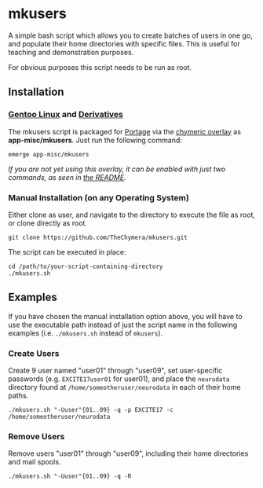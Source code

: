 # mkusers

A simple bash script which allows you to create batches of users in one go, and populate their home directories with specific files.
This is useful for teaching and demonstration purposes.

For obvious purposes this script needs to be run as root.

## Installation

### [Gentoo Linux](http://en.wikipedia.org/wiki/Gentoo_linux) and [Derivatives](http://en.wikipedia.org/wiki/Category:Gentoo_Linux_derivatives)

The mkusers script is packaged for [Portage](http://en.wikipedia.org/wiki/Portage_(software)) via the [chymeric overlay](https://github.com/TheChymera/chymeric) as **app-misc/mkusers**.
Just run the following command:

```
emerge app-misc/mkusers
```

*If you are not yet using this overlay, it can be enabled with just two commands, as seen in [the README](https://github.com/TheChymera/chymeric).*

### Manual Installation (on any Operating System)

Either clone as user, and navigate to the directory to execute the file as root, or clone directly as root.

```
git clone https://github.com/TheChymera/mkusers.git
```

The script can be executed in place:

```
cd /path/to/your-script-containing-directory
./mkusers.sh
```

## Examples

If you have chosen the manual installation option above, you will have to use the executable path instead of just the script name in the following examples (i.e. `./mkusers.sh` instead of `mkusers`).

### Create Users

Create 9 user named "user01" through "user09", set user-specific passwords (e.g. `EXCITE17user01` for user01), and place the `neurodata` directory found at `/home/someotheruser/neurodata` in each of their home paths.

```
./mkusers.sh "-Uuser"{01..09} -q -p EXCITE17 -c /home/someotheruser/neurodata
```

### Remove Users

Remove users "user01" through "user09", including their home directories and mail spools.

```
./mkusers.sh "-Uuser"{01..09} -q -R
```
